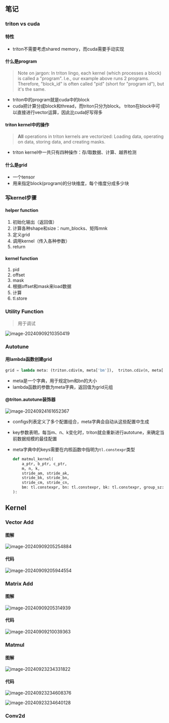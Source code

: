 ## 笔记

### triton vs cuda

#### 特性

+ triton不需要考虑shared memory，而cuda需要手动实现

#### 什么是program

> Note on jargon: In triton lingo, each kernel (which processes a block) is called a "program". I.e., our example above runs 2 programs. Therefore, "block_id" is often called "pid" (short for "program id"), but it's the same.

+ triton中的program就是cuda中的block
+ cuda把计算分成block和thread，而triton只分为block。
  triton在block中可以直接进行vector运算，因此比cuda好写得多

#### triton kernel中的操作

> **All** operations in triton kernels are vectorized: Loading data, operating on data, storing data, and creating masks.

+ triton kernel中一共只有四种操作：存/取数据、计算、越界检测

#### 什么是grid

+ 一个tensor
+ 用来指定block(program)的分块维度，每个维度分成多少块



### 写kernel步骤

#### helper function

1. 初始化输出（返回值）
2. 计算各种shape和size：num_blocks、矩阵mnk
3. 定义grid
4. 调用kernel（传入各种参数）
5. return



#### kernel function

1. pid
2. offset
3. mask
4. 根据offset和mask来load数据
5. 计算
6. tl.store



### Utility Function

> 用于调试

![image-20240909210350419](C:\Users\Ganzeus\AppData\Roaming\Typora\typora-user-images\image-20240909210350419.png)



### Autotune

#### 用lambda函数创建grid

```python
grid = lambda meta: (triton.cdiv(m, meta['bm']),  triton.cdiv(n, meta['bn']))
```

+ meta是一个字典，用于规定bm和bn的大小
+ lambda函数的参数为meta字典，返回值为grid元组

#### @triton.autotune装饰器

![image-20240924161652367](C:\Users\Ganzeus\AppData\Roaming\Typora\typora-user-images\image-20240924161652367.png)

+ configs列表定义了多个配置组合，meta字典会自动从这些配置中生成

+ key参数表明，每当m、n、k变化时，triton就会重新进行autotune，来确定当前数据规模的最佳配置

+ meta字典中的keys需要在内核函数中指明为`tl.constexpr`类型
  ```python
  def matmul_kernel(
      a_ptr, b_ptr, c_ptr,
      m, n, k,
      stride_am, stride_ak, 
      stride_bk, stride_bn,
      stride_cm, stride_cn,
      bm: tl.constexpr, bn: tl.constexpr, bk: tl.constexpr, group_sz: tl.constexpr
  ):
  ```





## Kernel

### Vector Add

#### 图解

![image-20240909205254884](C:\Users\Ganzeus\AppData\Roaming\Typora\typora-user-images\image-20240909205254884.png)

#### 代码

![image-20240909205944554](C:\Users\Ganzeus\AppData\Roaming\Typora\typora-user-images\image-20240909205944554.png)

### Matrix Add

#### 图解

![image-20240909205314939](C:\Users\Ganzeus\AppData\Roaming\Typora\typora-user-images\image-20240909205314939.png)

#### 代码

![image-20240909210039363](C:\Users\Ganzeus\AppData\Roaming\Typora\typora-user-images\image-20240909210039363.png)

### Matmul

#### 图解

![image-20240923234331822](C:\Users\Ganzeus\AppData\Roaming\Typora\typora-user-images\image-20240923234331822.png)


#### 代码

![image-20240923234608376](C:\Users\Ganzeus\AppData\Roaming\Typora\typora-user-images\image-20240923234608376.png)

![image-20240923234640128](C:\Users\Ganzeus\AppData\Roaming\Typora\typora-user-images\image-20240923234640128.png)

### Conv2d





